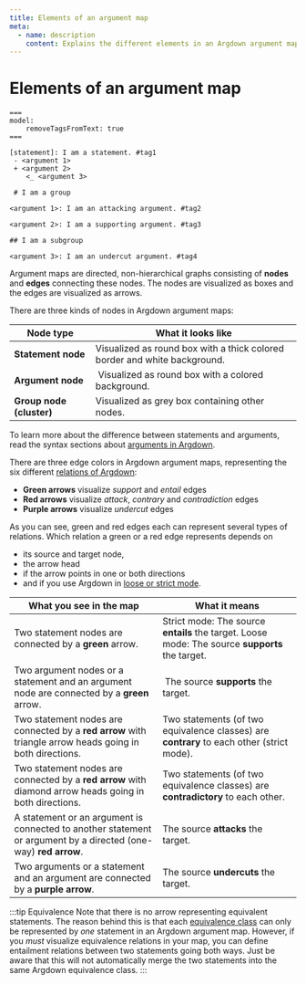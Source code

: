 ```yaml
---
title: Elements of an argument map
meta:
  - name: description
    content: Explains the different elements in an Argdown argument map.
---
```


# Elements of an argument map

```argdown-map
===
model:
    removeTagsFromText: true
===

[statement]: I am a statement. #tag1
 - <argument 1>
 + <argument 2>
    <_ <argument 3>

 # I am a group

<argument 1>: I am an attacking argument. #tag2

<argument 2>: I am a supporting argument. #tag3

## I am a subgroup

<argument 3>: I am an undercut argument. #tag4
```

Argument maps are directed, non-hierarchical graphs consisting of **nodes** and **edges** connecting these nodes. The nodes are visualized as boxes and the edges are visualized as arrows.

There are three kinds of nodes in Argdown argument maps:

| Node type                 | What it looks like                                                        |
| ------------------------- | ------------------------------------------------------------------------- |
| **Statement node**        | Visualized as round box with a thick colored border and white background. |
| **Argument node**         |  Visualized as round box with a colored background.                       |
| **Group node (cluster)**  | Visualized as grey box containing other nodes.                            |

To learn more about the difference between statements and arguments, read the syntax sections about [arguments in Argdown](/syntax/#arguments).

There are three edge colors in Argdown argument maps, representing the six different [relations of Argdown](/syntax/#relations):

- **Green arrows** visualize _support_ and _entail_ edges
- **Red arrows** visualize _attack_, _contrary_ and _contradiction_ edges
- **Purple arrows** visualize _undercut_ edges

As you can see, green and red edges each can represent several types of relations. Which relation a green or a red edge represents depends on

- its source and target node,
- the arrow head
- if the arrow points in one or both directions
- and if you use Argdown in [loose or strict mode](/syntax/#relations-between-statements).

| What you see in the map                                                                                         | What it means                                                                                   |
| --------------------------------------------------------------------------------------------------------------- | ----------------------------------------------------------------------------------------------- |
| Two statement nodes are connected by a **green** arrow.                                                         | Strict mode: The source **entails** the target. Loose mode: The source **supports** the target. |
| Two argument nodes or a statement and an argument node are connected by a **green** arrow.                      |  The source **supports** the target.                                                            |
| Two statement nodes are connected by a **red arrow** with triangle arrow heads going in both directions.        | Two statements (of two equivalence classes) are **contrary** to each other (strict mode).       |
| Two statement nodes are connected by a **red arrow** with diamond arrow heads going in both directions.         | Two statements (of two equivalence classes) are **contradictory** to each other.                |
| A statement or an argument is connected to another statement or argument by a directed (one-way) **red arrow**. | The source **attacks** the target.                                                              |
| Two arguments or a statement and an argument are connected by a **purple arrow**.                               | The source **undercuts** the target.                                                            |

:::tip Equivalence
Note that there is no arrow representing equivalent statements. The reason behind this is that each [equivalence class](/syntax/#equivalence-classes) can only be represented by _one_ statement in an Argdown argument map. However, if you _must_ visualize equivalence relations in your map, you can define entailment relations between two statements going both ways. Just be aware that this will not automatically merge the two statements into the same Argdown equivalence class.
:::
